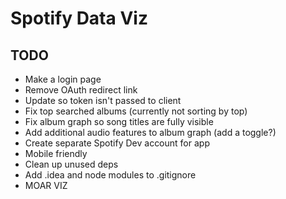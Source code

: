 # Spotify Data Viz

## TODO
* Make a login page
* Remove OAuth redirect link
* Update so token isn't passed to client
* Fix top searched albums (currently not sorting by top)
* Fix album graph so song titles are fully visible
* Add additional audio features to album graph (add a toggle?)
* Create separate Spotify Dev account for app
* Mobile friendly
* Clean up unused deps
* Add .idea and node modules to .gitignore
* MOAR VIZ
